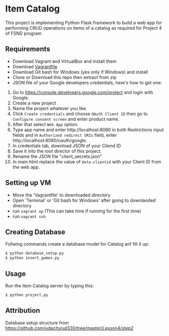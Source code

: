 # Item Catalog
This project is implementing Python Flask framework to build a web app for performing CRUD operations on items of a catalog as required for Project 4 of FSND program

## Requirements

- Download Vagrant and VirtualBox and install them
- Download [Vagrantfile](https://github.com/udacity/fullstack-nanodegree-vm/raw/master/vagrant/Vagrantfile)
- Download Git bash for Windows (yes only if Windows) and install
- Clone or Download this repo then extract from zip
- JSON file of your Google developers credentials, here's how to get one:
1. Go to https://console.developers.google.com/project and login with Google.
2. Create a new project
3. Name the project whatever you like
4. Click `Create credentials` and choose `OAuth Client ID` then go to `Configure consent screen` and enter product name.
5. After that select `Web App` option.
6. Type app name and enter http://localhost:8080 in both Restrictions input fields and in `Authorized redirect URIs` field, enter http://localhost:8080/oauth/google.
7. In credentials tab, download JSON of your Cliend ID
9. Save it into the root director of this project.
10. Rename the JSON file "client_secrets.json"
11. In main.html replace the value of `data-clientid` with your Client ID from the web app.
## Setting up VM
- Move the 'Vagrantfile' to downloaded directory
- Open 'Terminal' or 'Git bash for Windows' after going to downlaoded directory
- run `vagrant up` (This can take time if running for the first time)
- run `vagrant ssh`
## Creating Database
  Follwing commands create a database model for Catalog anf fill it up:
```sh
$ python database_setup.py
$ python insert_games.py
```
## Usage
Run the Item Catalog server by typing this:
```sh
$ python project.py
```
## Attribution
Database setup structure from https://github.com/udacity/ud330/tree/master/Lesson4/step2
